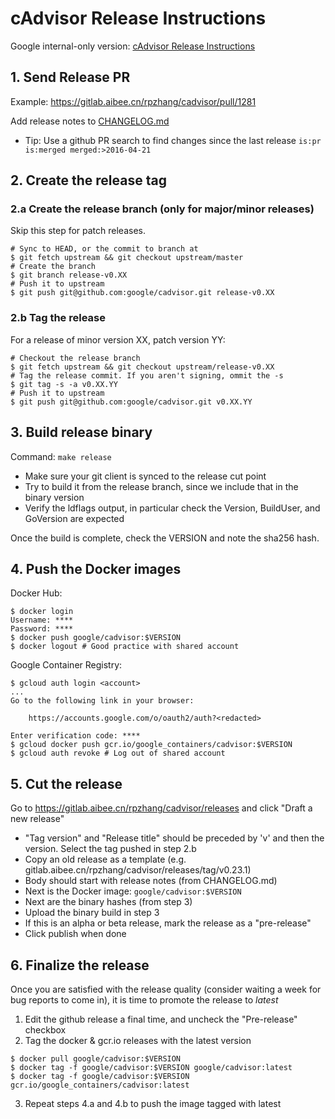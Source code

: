 # cAdvisor Release Instructions

Google internal-only version: [cAdvisor Release Instructions](http://go/cadvisor-release-instructions)

## 1. Send Release PR

Example: https://gitlab.aibee.cn/rpzhang/cadvisor/pull/1281

Add release notes to [CHANGELOG.md](../../CHANGELOG.md)

- Tip: Use a github PR search to find changes since the last release
  `is:pr is:merged merged:>2016-04-21`

## 2. Create the release tag

### 2.a Create the release branch (only for major/minor releases)

Skip this step for patch releases.

```
# Sync to HEAD, or the commit to branch at
$ git fetch upstream && git checkout upstream/master
# Create the branch
$ git branch release-v0.XX
# Push it to upstream
$ git push git@github.com:google/cadvisor.git release-v0.XX
```

### 2.b Tag the release

For a release of minor version XX, patch version YY:

```
# Checkout the release branch
$ git fetch upstream && git checkout upstream/release-v0.XX
# Tag the release commit. If you aren't signing, ommit the -s
$ git tag -s -a v0.XX.YY
# Push it to upstream
$ git push git@github.com:google/cadvisor.git v0.XX.YY
```

## 3. Build release binary

Command: `make release`

- Make sure your git client is synced to the release cut point
- Try to build it from the release branch, since we include that in the binary version
- Verify the ldflags output, in particular check the Version, BuildUser, and GoVersion are expected

Once the build is complete, check the VERSION and note the sha256 hash.

## 4. Push the Docker images

Docker Hub:
```
$ docker login
Username: ****
Password: ****
$ docker push google/cadvisor:$VERSION
$ docker logout # Good practice with shared account
```

Google Container Registry:

```
$ gcloud auth login <account>
...
Go to the following link in your browser:

    https://accounts.google.com/o/oauth2/auth?<redacted>

Enter verification code: ****
$ gcloud docker push gcr.io/google_containers/cadvisor:$VERSION
$ gcloud auth revoke # Log out of shared account
```

## 5. Cut the release

Go to https://gitlab.aibee.cn/rpzhang/cadvisor/releases and click "Draft a new release"

- "Tag version" and "Release title" should be preceded by 'v' and then the version. Select the tag pushed in step 2.b
- Copy an old release as a template (e.g. gitlab.aibee.cn/rpzhang/cadvisor/releases/tag/v0.23.1)
- Body should start with release notes (from CHANGELOG.md)
- Next is the Docker image: `google/cadvisor:$VERSION`
- Next are the binary hashes (from step 3)
- Upload the binary build in step 3
- If this is an alpha or beta release, mark the release as a "pre-release"
- Click publish when done

## 6. Finalize the release

Once you are satisfied with the release quality (consider waiting a week for bug reports to come in), it is time to promote the release to *latest*

1. Edit the github release a final time, and uncheck the "Pre-release" checkbox
2. Tag the docker & gcr.io releases with the latest version
```
$ docker pull google/cadvisor:$VERSION
$ docker tag -f google/cadvisor:$VERSION google/cadvisor:latest
$ docker tag -f google/cadvisor:$VERSION gcr.io/google_containers/cadvisor:latest
```
3. Repeat steps 4.a and 4.b to push the image tagged with latest
